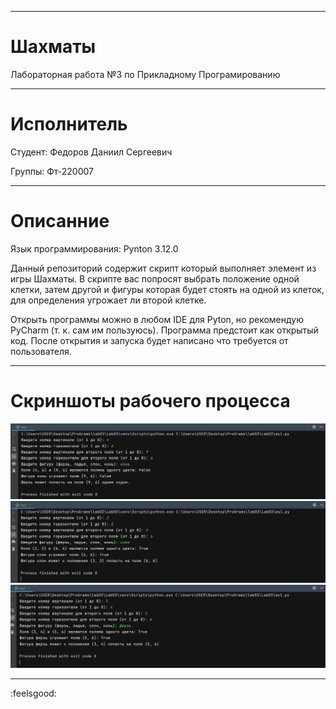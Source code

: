 ___
# Шахматы
 Лабораторная работа №3 по Прикладному Програмированию
___
# Исполнитель
Студент: Федоров Даниил Сергеевич

Группы: Фт-220007

___
# Описанние
Язык программирования: Pynton 3.12.0

Данный репозиторий содержит скрипт который выполняет элемент из игры Шахматы.
В скрипте вас попросят выбрать положение одной клетки, затем другой и фигуры которая будет стоять
 на одной из клеток, для определения угрожает ли второй клетке.


Открыть программы можно в любом IDE для Pyton, но рекомендую 
PyCharm (т. к. сам им пользуюсь). Программа предстоит как открытый код.
После открытия и запуска
будет написано что требуется от пользователя.

___
# Скриншоты рабочего процесса

![chess1.png](Screenshot%2Fchess1.png)
![chess2.png](Screenshot%2Fchess2.png)
![chess3.png](Screenshot%2Fchess3.png)
___
:feelsgood: